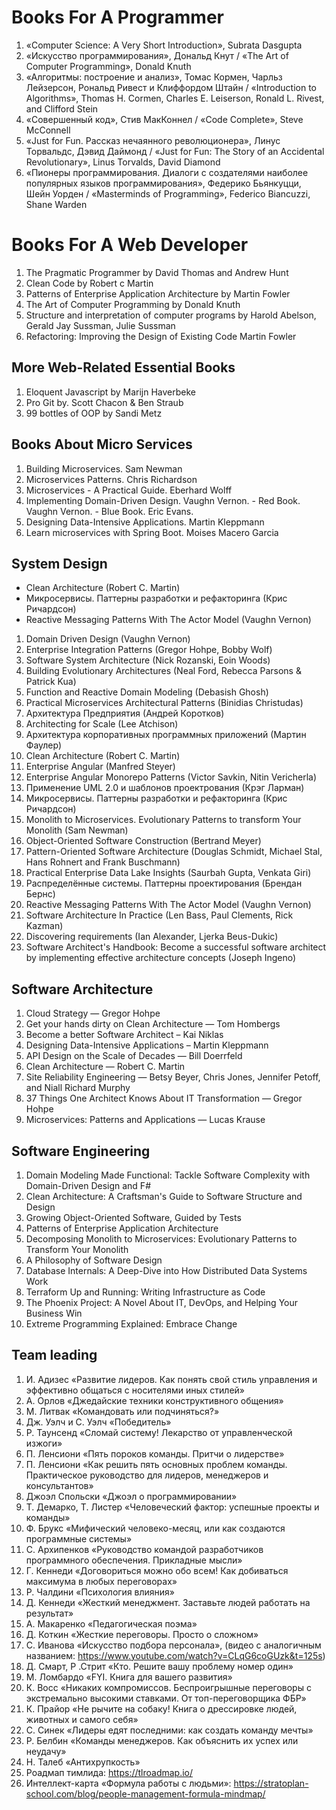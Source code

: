 # Books For A Programmer

1. «Computer Science: A Very Short Introduction», Subrata Dasgupta
2. «Искусство программирования», Дональд Кнут / «The Art of Computer Programming», Donald Knuth
3. «Алгоритмы: построение и анализ», Томас Кормен, Чарльз Лейзерсон, Рональд Ривест и Клиффордом Штайн / 
«Introduction to Algorithms», Thomas H. Cormen, Charles E. Leiserson, Ronald L. Rivest, and Clifford Stein
4. «Совершенный код», Стив МакКоннел / «Code Complete», Steve McConnell
5. «Just for Fun. Рассказ нечаянного революционера», Линус Торвальдс, Дэвид Даймонд / 
«Just for Fun: The Story of an Accidental Revolutionary», Linus Torvalds, David Diamond
6. «Пионеры программирования. Диалоги с создателями наиболее популярных языков программирования», Федерико Бьянкуцци, 
Шейн Уорден / «Masterminds of Programming», Federico Biancuzzi, Shane Warden

# Books For A Web Developer

1. The Pragmatic Programmer by David Thomas and Andrew Hunt
2. Clean Code by Robert c Martin
3. Patterns of Enterprise Application Architecture by Martin Fowler
4. The Art of Computer Programming by Donald Knuth
5. Structure and interpretation of computer programs by Harold Abelson, Gerald Jay Sussman, Julie Sussman
6. Refactoring: Improving the Design of Existing Code Martin Fowler

## More Web-Related Essential Books

1. Eloquent Javascript by Marijn Haverbeke
2. Pro Git by. Scott Chacon & Ben Straub
3. 99 bottles of OOP by Sandi Metz

## Books About Micro Services

1. Building Microservices. Sam Newman
2. Microservices Patterns. Chris Richardson
3. Microservices - A Practical Guide. Eberhard Wolff
4. Implementing Domain-Driven Design. Vaughn Vernon. - Red Book. Vaughn Vernon. - Blue Book. Eric Evans. 
5. Designing Data-Intensive Applications. Martin Kleppmann
6. Learn microservices with Spring Boot. Moises Macero Garcia

## System Design 

- Clean Architecture (Robert C. Martin)
- Микросервисы. Паттерны разработки и рефакторинга (Крис Ричардсон)
- Reactive Messaging Patterns With The Actor Model (Vaughn Vernon)

1. Domain Driven Design (Vaughn Vernon)
2. Enterprise Integration Patterns (Gregor Hohpe, Bobby Wolf)
3. Software System Architecture (Nick Rozanski, Eoin Woods)
4. Building Evolutionary Architectures (Neal Ford, Rebecca Parsons & Patrick Kua)
5. Function and Reactive Domain Modeling (Debasish Ghosh)
6. Practical Microservices Architectural Patterns (Binidias Christudas)
7. Архитектура Предприятия (Андрей Коротков)
8. Architecting for Scale (Lee Atchison)
9. Архитектура корпоративных программных приложений (Мартин Фаулер)
10. Clean Architecture (Robert C. Martin) 
11. Enterprise Angular (Manfred Steyer)
12. Enterprise Angular Monorepo Patterns (Victor Savkin, Nitin Vericherla)
13. Применение UML 2.0 и шаблонов проектрования (Крэг Ларман)
14. Микросервисы. Паттерны разработки и рефакторинга (Крис Ричардсон)
15. Monolith to Microservices. Evolutionary Patterns to transform Your Monolith (Sam Newman)
16. Object-Oriented Software Construction (Bertrand Meyer)
17. Pattern-Oriented Software Architecture (Douglas Schmidt, Michael Stal, Hans Rohnert and Frank Buschmann)
18. Practical Enterprise Data Lake Insights (Saurbah Gupta, Venkata Giri)
19. Распределённые системы. Паттерны проектирования (Брендан Бернс)
20. Reactive Messaging Patterns With The Actor Model (Vaughn Vernon)
21. Software Architecture In Practice (Len Bass, Paul Clements, Rick Kazman)
22. Discovering requirements (Ian Alexander, Ljerka Beus-Dukic)
23. Software Architect's Handbook: Become a successful software architect by implementing effective architecture concepts (Joseph Ingeno)

## Software Architecture

1. Cloud Strategy — Gregor Hohpe
2. Get your hands dirty on Clean Architecture — Tom Hombergs
3. Become a better Software Architect – Kai Niklas
4. Designing Data-Intensive Applications – Martin Kleppmann
5. API Design on the Scale of Decades — Bill Doerrfeld
6. Clean Architecture — Robert C. Martin
7. Site Reliability Engineering — Betsy Beyer, Chris Jones, Jennifer Petoff, and Niall Richard Murphy
8. 37 Things One Architect Knows About IT Transformation — Gregor Hohpe
9. Microservices: Patterns and Applications — Lucas Krause

## Software Engineering

1. Domain Modeling Made Functional: Tackle Software Complexity with Domain-Driven Design and F#
2. Clean Architecture: A Craftsman's Guide to Software Structure and Design
3. Growing Object-Oriented Software, Guided by Tests
4. Patterns of Enterprise Application Architecture
5. Decomposing Monolith to Microservices: Evolutionary Patterns to Transform Your Monolith
6. A Philosophy of Software Design
7. Database Internals: A Deep-Dive into How Distributed Data Systems Work
8. Terraform Up and Running: Writing Infrastructure as Code
9. The Phoenix Project: A Novel About IT, DevOps, and Helping Your Business Win
10. Extreme Programming Explained: Embrace Change

## Team leading

1. И. Адизес «Развитие лидеров. Как понять свой стиль управления и эффективно общаться с носителями иных стилей»
2. А. Орлов «Джедайские техники конструктивного общения»
3. М. Литвак «Командовать или подчиняться?»
4. Дж. Уэлч и С. Уэлч «Победитель»
5. Р. Таунсенд «Сломай систему! Лекарство от управленческой изжоги»
6. П. Ленсиони «Пять пороков команды. Притчи о лидерстве»
7. П. Ленсиони «Как решить пять основных проблем команды. Практическое руководство для лидеров, менеджеров и консультантов»
8. Джоэл Спольски «Джоэл о программировании»
9. Т. Демарко, Т. Листер «Человеческий фактор: успешные проекты и команды»
10. Ф. Брукс «Мифический человеко-месяц, или как создаются программные системы»
11. С. Архипенков «Руководство командой разработчиков программного обеспечения. Прикладные мысли»
12. Г. Кеннеди «Договориться можно обо всем! Как добиваться максимума в любых переговорах»
13. Р. Чалдини «Психология влияния»
14. Д. Кеннеди «Жесткий менеджмент. Заставьте людей работать на результат»
15. А. Макаренко «Педагогическая поэма»
16. Д. Коткин «Жесткие переговоры. Просто о сложном»
17. С. Иванова «Искусство подбора персонала», (видео с аналогичным названием: https://www.youtube.com/watch?v=CLqG6coGUzk&t=125s)
18. Д. Смарт, Р .Стрит «Кто. Решите вашу проблему номер один»
19. М. Ломбардо «FYI. Книга для вашего развития»
20. К. Восс «Никаких компромиссов. Беспроигрышные переговоры с экстремально высокими ставками. От топ-переговорщика ФБР»
21. К. Прайор «Не рычите на собаку! Книга о дрессировке людей, животных и самого себя»
22. С. Синек «Лидеры едят последними: как создать команду мечты»
23. Р. Белбин «Команды менеджеров. Как объяснить их успех или неудачу»
24. Н. Талеб «Антихрупкость»
25. Роадмап тимлида: https://tlroadmap.io/
26. Интеллект-карта «Формула работы с людьми»: https://stratoplan-school.com/blog/people-management-formula-mindmap/ 